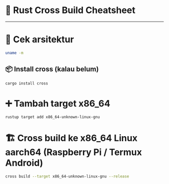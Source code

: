 # 🦀 Rust Cross Build Cheatsheet
---

# 📌 Cek arsitektur
```bash
uname -m
```

## 📦 Install cross (kalau belum)
```bash
cargo install cross
```

# ➕ Tambah target x86_64
```bash
rustup target add x86_64-unknown-linux-gnu  
```

# 🏗️ Cross build ke x86_64 Linux aarch64 (Raspberry Pi / Termux Android)
```bash
cross build --target x86_64-unknown-linux-gnu --release
```
